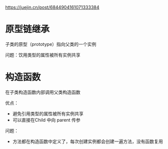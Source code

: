 
https://juejin.cn/post/6844904161071333384
# 原型链继承
子类的原型（prototype）指向父类的一个实例

问题：饮用类型的属性被所有实例共享

# 构造函数
在子类构造函数内部调用父类构造函数

优点：
- 避免引用类型的属性被所有实例共享
- 可以直接在Child 中向 parent 传参

问题：
- 方法都在构造函数中定义了，每次创建实例都会创建一遍方法，没有函数复用
